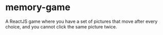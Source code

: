 # memory-game
A ReactJS game where you have a set of pictures that move after every choice, and you cannot click the same picture twice.
